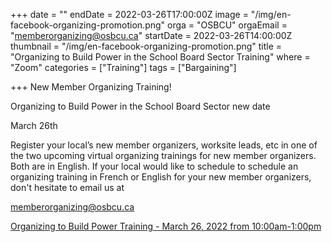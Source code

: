 +++
date = ""
endDate = 2022-03-26T17:00:00Z
image = "/img/en-facebook-organizing-promotion.png"
orga = "OSBCU"
orgaEmail = "memberorganizing@osbcu.ca"
startDate = 2022-03-26T14:00:00Z
thumbnail = "/img/en-facebook-organizing-promotion.png"
title = "Organizing to Build Power in the School Board Sector Training"
where = "Zoom"
categories = ["Training"]
tags = ["Bargaining"]

+++
New Member Organizing Training!

Organizing to Build Power in the School Board Sector new date

March 26th 

Register your local’s new member organizers, worksite leads, etc in one of the two upcoming virtual organizing trainings for new member organizers. Both are in English. If your local would like to schedule to schedule an organizing training in French or English for your new member organizers, don't hesitate to email us at

memberorganizing@osbcu.ca

[Organizing to Build Power Training - March 26, 2022 from 10:00am-1:00pm](https://us02web.zoom.us/meeting/register/tZAlduigpj4jEtKrc5IVH_5UGB5sWMeEt2_r )
